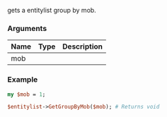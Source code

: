 gets a entitylist group by mob.
### Arguments
**Name**|**Type**|**Description**
:---|:---|:---
mob||

### Example

```perl
my $mob = 1;

$entitylist->GetGroupByMob($mob); # Returns void
```